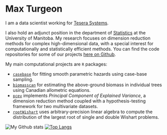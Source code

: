 # Max Turgeon

I am a data scientist working for [Tesera Systems](https://www.tesera.com/).

I also hold an adjunct position in the department of [Statistics]([https://www.sci.umanitoba.ca/statistics/](https://umanitoba.ca/science/statistics)) at the University of Manitoba. My research focuses on dimension reduction methods for complex high-dimensional data, with a special interest for computationally and statistically efficient methods. You can find the code repositories for some of our projects [here on Github](https://github.com/UMDimReduction/).

My main computational projects are `R` packages:
  - [`casebase`](https://sahirbhatnagar.com/casebase/) for fitting smooth parametric hazards using case-base sampling.
  - [`biomasscan`](https://github.com/tesera/biomasscan) for estimating the above-ground biomass in individual trees using Canadian allometric equations.
  - [`pcev`](https://github.com/GreenwoodLab/pcev) implements *Principal Component of Explained Variance*, a dimension reduction method coupled with a hypothesis-testing framework for two multivariate datasets.
  - [`rootWishart`](https://github.com/turgeonmaxime/rootWishart) uses arbitrary-precision linear algebra to compute the distribution of the largest root of single and double Wishart problems.

![My Github stats](https://github-readme-stats.vercel.app/api?username=turgeonmaxime&show_icons=true&hide_border=true)
[![Top Langs](https://github-readme-stats.vercel.app/api/top-langs/?username=turgeonmaxime&layout=compact&hide=html,css,scss,javascript&exclude=f21-data2010&langs_count=6)](https://github.com/anuraghazra/github-readme-stats)

<!--
**turgeonmaxime/turgeonmaxime** is a ✨ _special_ ✨ repository because its `README.md` (this file) appears on your GitHub profile.

Here are some ideas to get you started:

- 🔭 I’m currently working on ...
- 🌱 I’m currently learning ...
- 👯 I’m looking to collaborate on ...
- 🤔 I’m looking for help with ...
- 💬 Ask me about ...
- 📫 How to reach me: ...
- 😄 Pronouns: ...
- ⚡ Fun fact: ...
-->
